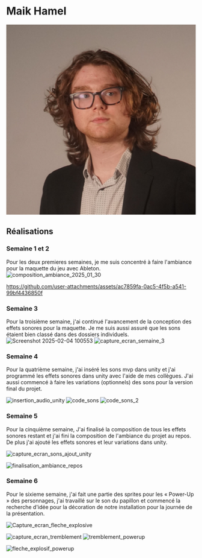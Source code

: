 # Maik Hamel

<!--<img src="maik_00000.jpg" alt="maik" width="720"/>-->
![Maïk](maik_00000.jpg)

 ## Réalisations

 ### Semaine 1 et 2 
  Pour les deux premieres semaines, je me suis concentré à faire l'ambiance pour la maquette du jeu avec Ableton.
![composition_ambiance_2025_01_30](https://github.com/user-attachments/assets/85493059-600f-4da6-bf93-279a6bc95848)




https://github.com/user-attachments/assets/ac7859fa-0ac5-4f5b-a541-99bf4436850f




  

### Semaine 3
Pour la troisième semaine, j'ai continué l'avancement de la conception des effets sonores pour la maquette. Je me suis aussi assuré que les sons étaient bien classé dans des dossiers individuels. 
![Screenshot 2025-02-04 100553](https://github.com/user-attachments/assets/3eb858dc-c4e6-4ee6-9685-da3180e82572)
![capture_ecran_semaine_3](https://github.com/user-attachments/assets/f6f28acc-9d55-4bf3-9a2a-ff9e1413eaea)


### Semaine 4
Pour la quatrième semaine, j'ai inséré les sons mvp dans unity et j'ai programmé les effets sonores dans unity avec l'aide de mes collègues. J'ai aussi commencé à faire les variations (optionnels) des sons pour la version final du projet.

![insertion_audio_unity](https://github.com/user-attachments/assets/a2f7b39a-ef1c-42a1-bf49-581668f90080)
![code_sons](https://github.com/user-attachments/assets/fd05fd3a-c556-4032-aafa-29e3f11eee49)
![code_sons_2](https://github.com/user-attachments/assets/7e52f392-0219-46cd-b7db-caa3c39a6ceb)

### Semaine 5
Pour la cinquième semaine, J'ai finalisé la composition de tous les effets sonores restant et j'ai fini la composition de l'ambiance du projet au repos. De plus j'ai ajouté les effets sonores et leur variations dans unity.

![capture_ecran_sons_ajout_unity](https://github.com/user-attachments/assets/46ddeebf-51b9-4821-a58a-7a8e5a254eed)

![finalisation_ambiance_repos](https://github.com/user-attachments/assets/dcde4988-a4bd-4190-8b6d-28a1808f15c1)

### Semaine 6
Pour le sixieme semaine, j'ai fait une partie des sprites pour les « Power-Up » des personnages, j'ai travaillé sur le son du papillon et commencé la recherche d'idée pour la décoration de notre installation pour la journée de la présentation.

![Capture_ecran_fleche_explosive](https://github.com/user-attachments/assets/9d38e9ff-a182-45c1-920e-4d2a41d6dec1)

![capture_ecran_tremblement](https://github.com/user-attachments/assets/d5f0ee16-66f6-435e-82e6-5b0f8aeba88d)
![tremblement_powerup](https://github.com/user-attachments/assets/361baa21-4b67-4103-bead-e90f20c58393)

![fleche_explosif_powerup](https://github.com/user-attachments/assets/d5ae502d-ce8c-4c0c-ab16-c4de3e981b70)
